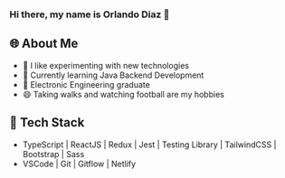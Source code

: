 ### Hi there, my name is Orlando Diaz 👋

<!--
**ditod1/ditod1** is a ✨ _special_ ✨ repository because its `README.md` (this file) appears on your GitHub profile.

Here are some ideas to get you started:

- 🔭 I’m currently working on ...
- 🌱 I’m currently learning ...
- 👯 I’m looking to collaborate on ...
- 🤔 I’m looking for help with ...
- 💬 Ask me about ...
- 📫 How to reach me: ...
- 😄 Pronouns: ...
- ⚡ Fun fact: ...
-->

## 🌐 About Me <a name="built-with"/>
  <ul>
    <li>🌱 I like experimenting with new technologies</li>
    <li>🔭 Currently learning Java Backend Development</li>
    <li>🔋 Electronic Engineering graduate</li>
    <li>😄 Taking walks and watching football are my hobbies</li>
  </ul>
  
## 🔨 Tech Stack <a name="built-with"/>
  <ul>
	   <li>TypeScript | ReactJS | Redux | Jest | Testing Library | TailwindCSS | Bootstrap | Sass </li>
	   <li>VSCode | Git | Gitflow | Netlify</li>
  </ul>

